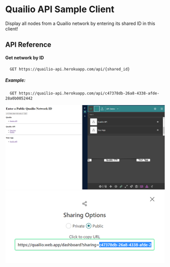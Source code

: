 # Quailio API Sample Client

Display all nodes from a Quailio network by entering its shared ID in this client!

## API Reference

#### Get network by ID

```http
  GET https://quailio-api.herokuapp.com/api/{shared_id}
```

##### Example:

```http
  GET https://quailio-api.herokuapp.com/api/c47378db-26a8-4338-afde-28a0b0052442
```

![Demo Image](https://github.com/DOORM4T/quailio-api-client-example/blob/main/img/api_demo.png?raw=true)
![Shared ID Image](https://github.com/DOORM4T/quailio-api-client-example/blob/main/img/shared_id.png?raw=true)
